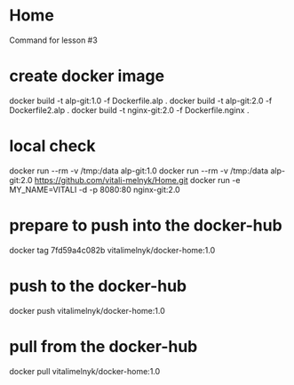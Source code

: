 # Home

Command for lesson #3

# create docker image
docker build -t alp-git:1.0 -f Dockerfile.alp .
docker build -t alp-git:2.0 -f Dockerfile2.alp .
docker build -t nginx-git:2.0 -f Dockerfile.nginx .

# local check
docker run --rm  -v /tmp:/data alp-git:1.0
docker run --rm  -v /tmp:/data alp-git:2.0 https://github.com/vitali-melnyk/Home.git
docker run -e MY_NAME=VITALI -d -p 8080:80 nginx-git:2.0

# prepare to push into the docker-hub
docker tag 7fd59a4c082b vitalimelnyk/docker-home:1.0

# push to the docker-hub
docker push vitalimelnyk/docker-home:1.0

# pull from the docker-hub
docker pull vitalimelnyk/docker-home:1.0
